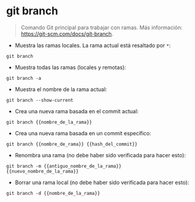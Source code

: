 # git branch

> Comando Git principal para trabajar con ramas.
> Más información: <https://git-scm.com/docs/git-branch>.

- Muestra las ramas locales. La rama actual está resaltado por `*`:

`git branch`

- Muestra todas las ramas (locales y remotas):

`git branch -a`

- Muestra el nombre de la rama actual:

`git branch --show-current`

- Crea una nueva rama basada en el commit actual:

`git branch {{nombre_de_la_rama}}`

- Crea una nueva rama basada en un commit específico:

`git branch {{nombre_de_rama}} {{hash_del_commit}}`

- Renombra una rama (no debe haber sido verificada para hacer esto):

`git branch -m {{antiguo_nombre_de_la_rama}} {{nuevo_nombre_de_la_rama}}`

- Borrar una rama local (no debe haber sido verificada para hacer esto):

`git branch -d {{nombre_de_la_rama}}`
